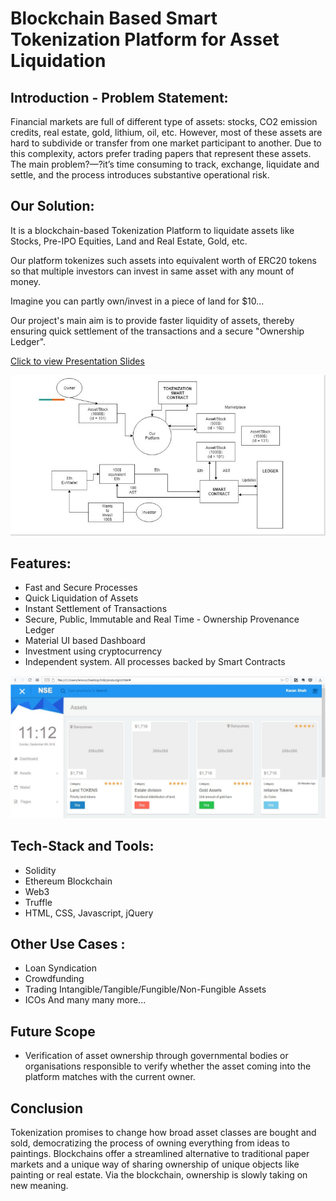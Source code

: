 # Blockchain Based Smart Tokenization Platform for Asset Liquidation

## Introduction - Problem Statement:

Financial markets are full of different type of assets: stocks, CO2 emission credits, real estate, gold, lithium, oil, etc. However, most of these assets are hard to subdivide or transfer from one market participant to another. Due to this complexity, actors prefer trading papers that represent these assets. The main problem?—?it’s time consuming to track, exchange, liquidate and settle, and the process introduces substantive operational risk.

## Our Solution:

It is a blockchain-based Tokenization Platform to liquidate assets like Stocks, Pre-IPO Equities, Land and Real Estate, Gold, etc.

Our platform tokenizes such assets into equivalent worth of ERC20 tokens so that multiple investors can invest in same asset with any mount of money.

Imagine you can partly own/invest in a piece of land for $10...

Our project's main aim is to provide faster liquidity of assets, thereby ensuring quick settlement of the transactions and a secure "Ownership Ledger".

[Click to view Presentation Slides](https://docs.google.com/presentation/d/1JHVeJI0HzG8AeMS6eG0OdyHZaMs3GfbkE81jnGqjtDo/present)

![Architecture Diagram](Screenshots/architecture.JPG)

## Features:

* Fast and Secure Processes
* Quick Liquidation of Assets
* Instant Settlement of Transactions
* Secure, Public, Immutable and Real Time - Ownership Provenance Ledger
* Material UI based Dashboard
* Investment using cryptocurrency
* Independent system. All processes backed by Smart Contracts

![Dashboard](Screenshots/dashboard.PNG)

## Tech-Stack and Tools:

* Solidity
* Ethereum Blockchain
* Web3
* Truffle
* HTML, CSS, Javascript, jQuery

## Other Use Cases :

* Loan Syndication
* Crowdfunding
* Trading Intangible/Tangible/Fungible/Non-Fungible Assets
* ICOs  And many many more...

## Future Scope

* Verification of asset ownership through governmental bodies or organisations responsible to verify whether the asset coming into the platform matches with the current owner.

## Conclusion

Tokenization promises to change how broad asset classes are bought and sold, democratizing the process of owning everything from ideas to paintings. Blockchains offer a streamlined alternative to traditional paper markets and a unique way of sharing ownership of unique objects like painting or real estate.
Via the blockchain, ownership is slowly taking on new meaning.
